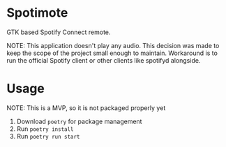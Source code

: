 # Spotimote

GTK based Spotify Connect remote.

NOTE: This application doesn't play any audio. This decision was made to keep the scope of the project small enough to maintain. Workaround is to run the official Spotify client or other clients like spotifyd alongside.

# Usage

NOTE: This is a MVP, so it is not packaged properly yet

1. Download `poetry` for package management
2. Run `poetry install`
3. Run `poetry run start`



